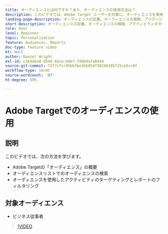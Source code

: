 ```yaml
---
title: オーディエンスとは何ですか？また、オーディエンスの使用方法は？
description: このビデオでは、Adobe Target ユーザーを対象に、オーディエンスを使用してアクティビティをターゲティングしたりレポートをフィルタリングしたりする方法を紹介します。
landing-page-description: オーディエンスの定義、オーディエンスの検索、アクティビティのターゲット設定、レポートのフィルタリングについて説明します。
short-description: オーディエンスの定義、オーディエンスの検索、アクティビティのターゲット設定およびレポートのフィルタリングについて説明します。
role: User
level: Beginner
topic: Personalization
feature: Audiences, Reports
doc-type: feature video
kt: null
author: Daniel Wright
exl-id: c164eba0-d548-4ace-b9e7-746bdafa844d
source-git-commit: 72f7cfcc95bbfbe1bb054f98246305f25ce5cc0f
workflow-type: tm+mt
source-wordcount: '87'
ht-degree: 59%

---
```


# Adobe Targetでのオーディエンスの使用

## 説明

このビデオでは、次の方法を学びます。

* Adobe Targetの「オーディエンス」の概要
* オーディエンスリストでのオーディエンスの検索
* オーディエンスを使用したアクティビティのターゲティングとレポートのフィルタリング

## 対象オーディエンス

* ビジネス従事者

>[!VIDEO](https://video.tv.adobe.com/v/17398/?quality=12)
